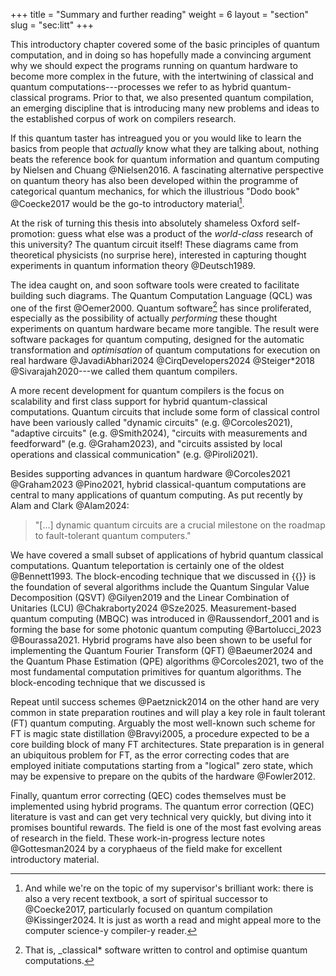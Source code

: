 +++
title = "Summary and further reading"
weight = 6
layout = "section"
slug = "sec:litt"
+++

This introductory chapter covered some of the basic principles of quantum computation, and in doing so has hopefully made a convincing argument why we should expect the programs running on quantum hardware to become more complex in the future, with the intertwining of classical and quantum computations---processes we refer to as hybrid quantum-classical programs. Prior to that, we also presented quantum compilation, an emerging discipline that is introducing many new problems and ideas to the established corpus of work on compilers research.

If this quantum taster has intreagued you or you would like to learn the basics from people that _actually_ know what they are talking about, nothing beats the reference book for quantum information and quantum computing by Nielsen and Chuang @Nielsen2016. A fascinating alternative perspective on quantum theory has also been developed within the programme of categorical quantum mechanics, for which the illustrious "Dodo book" @Coecke2017 would be the go-to introductory material[^dodo].

[^dodo]: And while we're on the topic of my supervisor's brilliant work: there is also a very recent textbook, a sort of spiritual successor to @Coecke2017, particularly focused on quantum compilation @Kissinger2024. It is just as worth a read and might appeal more to the computer science-y compiler-y reader.

At the risk of turning this thesis into absolutely shameless Oxford self-promotion: guess what else was a product of the _world-class_ research of this university? The quantum circuit itself! These diagrams came from theoretical physicists (no surprise here), interested in capturing thought experiments in quantum information theory @Deutsch1989.

The idea caught on, and soon software tools were created to facilitate building such diagrams. The Quantum Computation Language (QCL) was one of the first @Oemer2000. Quantum software[^actuallyclassical] has since proliferated, especially as the possibility of actually _performing_ these thought experiments on quantum hardware became more tangible. The result were software packages for quantum computing, designed for the automatic transformation and _optimisation_ of quantum computations for execution on real hardware @JavadiAbhari2024 @CirqDevelopers2024 @Steiger\*2018 @Sivarajah2020---we called them quantum compilers.

[^actuallyclassical]: That is, \_classical\* software written to control and optimise quantum computations.

A more recent development for quantum compilers is the focus on scalability and first class support for hybrid quantum-classical computations. Quantum circuits that include some form of classical control have been variously called "dynamic circuits" (e.g. @Corcoles2021), "adaptive circuits" (e.g. @Smith2024), "circuits with measurements and feedforward" (e.g. @Graham2023), and "circuits assisted by local operations and classical communication" (e.g. @Piroli2021).

Besides supporting advances in quantum hardware @Corcoles2021 @Graham2023 @Pino2021, hybrid classical-quantum computations are central to many applications of quantum computing. As put recently by Alam and Clark @Alam2024:

> "[...] dynamic quantum circuits are a crucial milestone on the roadmap to fault-tolerant quantum computers."

We have covered a small subset of applications of hybrid quantum classical computations. Quantum teleportation is certainly one of the oldest @Bennett1993. The block-encoding technique that we discussed in {{}} is the foundation of several algorithms include the Quantum Singular Value Decomposition (QSVT) @Gilyen2019 and the Linear Combination of Unitaries (LCU) @Chakraborty2024 @Sze2025. Measurement-based quantum computing (MBQC) was introduced in @Raussendorf_2001 and is forming the base for some photonic quantum computing @Bartolucci_2023 @Bourassa2021. Hybrid programs have also been shown to be useful for implementing the Quantum Fourier Transform (QFT) @Baeumer2024 and the Quantum Phase Estimation (QPE) algorithms @Corcoles2021, two of the most fundamental computation primitives for quantum algorithms. The block-encoding technique that we discussed is

Repeat until success schemes @Paetznick2014 on the other hand are very common in state preparation routines and will play a key role in fault tolerant (FT) quantum computing. Arguably the most well-known such scheme for FT is magic state distillation @Bravyi2005, a procedure expected to be a core building block of many FT architectures. State preparation is in general an ubiquitous problem for FT, as the error correcting codes that are employed initiate computations starting from a "logical" zero state, which may be expensive to prepare on the qubits of the hardware @Fowler2012.

Finally, quantum error correcting (QEC) codes themselves must be implemented using hybrid programs. The quantum error correction (QEC) literature is vast and can get very technical very quickly, but diving into it promises bountiful rewards. The field is one of the most fast evolving areas of research in the field. These work-in-progress lecture notes @Gottesman2024 by a coryphaeus of the field make for excellent introductory material.
